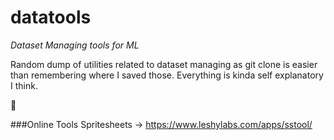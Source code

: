 # datatools
*Dataset Managing tools for ML*

Random dump of utilities related to dataset managing as git clone is easier than remembering where I saved those. Everything is kinda self explanatory I think.

👀


###Online Tools
Spritesheets -> https://www.leshylabs.com/apps/sstool/
